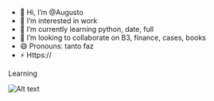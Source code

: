 - 👋 Hi, I’m @Augusto
- 👀 I’m interested in work
- 🌱 I’m currently learning python, date, full
- 💞️ I’m looking to collaborate on B3, finance, cases, books
- 😄 Pronouns: tanto faz
- ⚡ Https:// 

Learning

![Alt text](https://res.cloudinary.com/dsiexpoig/image/upload/v1718039134/githome_dpvtzt.jpg)

